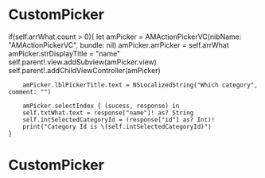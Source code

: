 # CustomPicker
if(self.arrWhat.count > 0){
        let amPicker = AMActionPickerVC(nibName: "AMActionPickerVC", bundle: nil)
        amPicker.arrPicker = self.arrWhat
        amPicker.strDisplayTitle = "name"
        self.parent!.view.addSubview(amPicker.view)
        self.parent!.addChildViewController(amPicker)

        amPicker.lblPickerTitle.text = NSLocalizedString("Which category", comment: "")

        amPicker.selectIndex { (sucess, response) in
        self.txtWhat.text = response["name"]! as? String
        self.intSelectedCategoryId = (response["id"] as? Int)!
        print("Category Id is \(self.intSelectedCategoryId)")
    }

# CustomPicker

